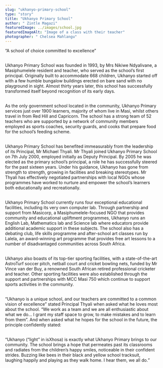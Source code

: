 ```yaml
---
slug: "ukhanyo-primary-school"
type: "story"
title: "Ukhanyo Primary School"
author: " Zintle Magazi"
featuredImage: ../images/school.jpg
featuredImageAlt: "Image of a class with their teacher"
photographer: " Chelsea Mahlangu"
---
```


“A school of choice committed to excellence” <br><br>

Ukhanyo Primary School was founded in 1993, by Mrs Nikiwe Ndyalivane, a Masiphumelele resident and teacher, who served as the school’s first principal. Originally built to accommodate 668 children, Ukhanyo started off with a few humble bungalow buildings erected on bare sand with no playground in sight. Almost thirty years later, this school has successfully transformed itself beyond recognition of its early days.<br><br>

As the only government school located in the community, Ukhanyo Primary services just over 1900 learners, majority of whom live in Masi, whilst others travel in from Red Hill and Capricorn. The school has a strong team of 52 teachers who are supported by a network of community members employed as sports coaches, security guards, and cooks that prepare food for the school’s feeding scheme. <br><br>

Ukhanyo Primary School has benefited immeasurably from the leadership of its Principal, Mr Michael Thyali. Mr Thyali joined Ukhanyo Primary School on 7th July 2000, employed initially as Deputy Principal. By 2005 he was elected as the primary school’s principal, a role he has successfully steered for the past sixteen years. Under his guidance, Ukhanyo has gone from strength to strength, growing in facilities and breaking stereotypes. Mr Thyali has effectively negotiated partnerships with local NGOs whose programmes have worked to nurture and empower the school’s learners both educationally and recreationally. <br><br>

Ukhanyo Primary School currently runs four exceptional educational facilities, including its very own computer lab. Through partnership and support from Masicorp, a Masiphumelele-focused NGO that provides community and educational upliftment programmes, Ukhanyo runs an English Lab, Mathematics lab and Science lab where educators provide additional academic support in these subjects. The school also has a debating club, life skills programme and after-school art classes run by Lalela, an award-winning art programme that provides free art lessons to a number of disadvantaged communities across South Africa. <br><br>

<!-- ![Ukhanyo Primary School](../images/school.jpg "San Juan Mountains")
Image by Jemima Kola <br><br>

![Ukhanyo Primary School](../images/school.jpg "San Juan Mountains")
Image by Robyn Garstman <br><br>

![Ukhanyo Primary School](../images/school.jpg "San Juan Mountains")
Image by Robyn Garstman <br><br> -->

Ukhanyo also boasts of its top-tier sporting facilities, with a state-of-the-art AstroTurf soccer pitch, netball court and cricket bowling nets, funded by Mr Vince van der Buy, a renowned South African retired professional cricketer and teacher. Other sporting facilities were also established through the support and partnerships with MCC Masi 750 which continue to support sports activities in the community. <br><br>

“Ukhanyo is a unique school, and our teachers are committed to a common vision of excellence” stated Principal Thyali when asked what he loves most about the school. “We work as a team and we are all enthusiastic about what we do… I grant my staff space to grow, to make mistakes and to learn from them”. And when asked what he hopes for the school in the future, the principle confidently stated: <br><br>

<q>Ukhanyo (“light” in isXhosa) is exactly what Ukhanyo Primary brings to our community. The school brings a hope that permeates past its classrooms and radiates from the children’s happy smiles, noticeable in their confident strides. Buzzing like bees in their black and yellow school tracksuit, laughing happily and playing as they walk home. I hear them, we all do.</q> <br><br>

<!-- ![Ukhanyo Primary School](../images/school.jpg "San Juan Mountains")
Image by Jemima Kola <br><br> -->

